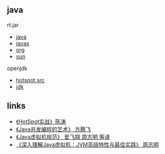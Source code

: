 ## java
rt.jar
* [java](/10-java/src/rt.jar.src/java/README.md)
* [javax](/10-java/src/rt.jar.src/javax/README.md)
* [org](/10-java/src/rt.jar.src/org/README.md)
* [sun](/10-java/src/rt.jar.src/sun/README.md)

openjdk
* [hotspot.src](/10-java/src/openjdk/hotspot.src/README.md)
* [jdk](/10-java/src/openjdk/jdk/README.md)

## links
* [《HotSpot实战》陈涛](/99-book/notes/10-java/HotSpot实战.md)
* [《Java并发编程的艺术》 方腾飞](/99-book/notes/10-java/Java并发编程的艺术.md)
* [《Java虚拟机规范》 爱飞翔 周志明 等译](/99-book/notes/10-java/Java虚拟机规范.md)
* [《深入理解Java虚拟机：JVM高级特性与最佳实践》 周志明](/99-book/notes/10-java/深入理解Java虚拟机.md)